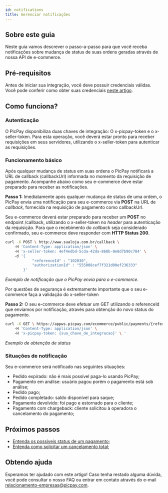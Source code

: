 ```yaml
---
id: notifications
title: Gerenciar notificações
---
```


## Sobre este guia
Neste guia vamos descrever o passo-a-passo para que você receba notificações sobre mudança de status de suas ordens geradas através de nossa API de e-commerce.

## Pré-requisitos

Antes de iniciar sua integração, você deve possuir credenciais válidas. Você pode conferir como obter suas credenciais [neste artigo](/docs/checkout/intro/getting-started#antes-de-começar).


## Como funciona?

### Autenticação

O PicPay disponibiliza duas chaves de integração: O x-picpay-token e o x-seller-token. Para esta operação, você deverá estar pronto para receber requisições em seus servidores, utilizando o x-seller-token para autenticar as requisições.

### Funcionamento básico

Após qualquer mudança de status em suas ordens o PicPay notificará a URL de callback (callbackUrl) informada no momento da requisição de pagamento. Acompanhe abaixo como seu e-commerce deve estar preparado para receber as notificações.

**Passo 1:** Imediatamente após qualquer mudança de status de uma ordem, o PicPay envia uma notificação para seu e-commerce via **POST** na URL de _callback,_ fornecida na requisição de pagamento como callbackUrl.

Seu e-commerce deverá estar preparado para receber um **POST** no endpoint /callback, utilizando o x-seller-token no _header_ para autenticação da requisição. Para que o recebimento do _callback_ seja considerado confirmado, seu e-commerce deve responder com **HTTP Status 200**.

```bash
curl -X POST \ http://www.sualoja.com.br/callback \ 
    -H 'Content-Type: application/json' \ 
    -H 'x-seller-token: 4ef4edbd-5cda-42da-860b-0e8d7b90c784' \ 
    -d '{ 
            "referenceId" : "102030", 
            "authorizationId" : "555008cef7f321d00ef236333" 
        }'
```
_Exemplo de notificação que o PicPay envia para o e-commerce._

Por questões de segurança é extremamente importante que o seu e-commerce faça a validação do x-seller-token

**Passo 2:** O seu e-commerce deve efetuar um GET utilizando o referenceId que enviamos por notificação, através para obtenção do novo status do pagamento.

```bash
curl -X GET \ https://appws.picpay.com/ecommerce/public/payments/{referenceId}/status \ 
    -H 'Content-Type: application/json' \ 
    -H 'x-picpay-token: {sua_chave_de_integracao}' \ '
```

_Exemplo de obtenção de status_

### Situações de notificação

Seu e-commerce será notificado nas seguintes situações:

-   Pedido expirado: não é mais possível paga-lo usando PicPay;
-   Pagamento em análise: usuário pagou porém o pagamento está sob análise;
-   Pedido pago;
-   Pedido completado: saldo disponível para saque;
-   Pagamento devolvido: foi pago e estornado para o cliente;
-   Pagamento com chargeback: cliente solicitou à operadora o cancelamento do pagamento;

## Próximos passos

- [Entenda os possíveis status de um pagamento](/docs/checkout/guides/order-status);
- [Entenda como solicitar um cancelamento total](/docs/checkout/guides/cancel-order);

## Obtendo ajuda
Esperamos ter ajudado com este artigo! Caso tenha restado alguma dúvida, você pode consultar o nosso FAQ ou entrar em contato através do e-mail relacionamento-empresas@picpay.com. 